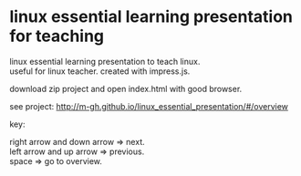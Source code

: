 # linux essential learning presentation for teaching
linux essential learning presentation to teach linux.  
useful for linux teacher.
created with impress.js.

download zip project and open index.html with good browser.

see project:
http://m-gh.github.io/linux_essential_presentation/#/overview

key:

right arrow and down arrow => next.  
left arrow and up arrow => previous.  
space => go to overview.  
